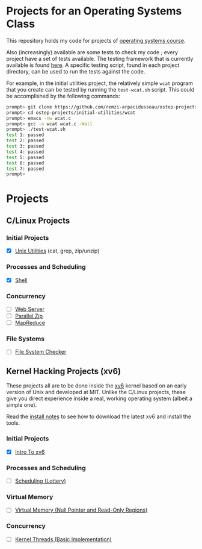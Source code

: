 
# Projects for an Operating Systems Class

This repository holds my code for projects of [operating systems course](https://pages.cs.wisc.edu/~remzi/Classes/537/Spring2018/).

Also (increasingly) available are some tests to check my code ;
every project have a set of tests available. The testing framework that is
currently available is found [here](https://github.com/remzi-arpacidusseau/ostep-projects/tree/master/tester).
A specific testing script, found in each project directory, can be used to run
the tests against the code. 

For example, in the initial utilities project, the relatively simple `wcat`
program that you create can be tested by running the `test-wcat.sh` script.
This could be accomplished by the following commands:
```sh
prompt> git clone https://github.com/remzi-arpacidusseau/ostep-projects
prompt> cd ostep-projects/initial-utilities/wcat
prompt> emacs -nw wcat.c 
prompt> gcc -o wcat wcat.c -Wall 
prompt> ./test-wcat.sh
test 1: passed
test 2: passed
test 3: passed
test 4: passed
test 5: passed
test 6: passed
test 7: passed
prompt> 
```

# Projects

## C/Linux Projects

### Initial Projects

- [x]  [Unix Utilities](initial-utilities) (cat, grep, zip/unzip)

### Processes and Scheduling

- [x]  [Shell](processes-shell)

### Concurrency

- [ ]  [Web Server](concurrency-webserver)
- [ ]  [Parallel Zip](concurrency-pzip)
- [ ]  [MapReduce](concurrency-mapreduce)

### File Systems

- [ ] [File System Checker](filesystems-checker)



## Kernel Hacking Projects (xv6)

These projects all are to be done inside the
[xv6](https://pdos.csail.mit.edu/6.828/2017/xv6.html) kernel based on an early
version of Unix and developed at MIT. Unlike the C/Linux projects, these give
you direct experience inside a real, working operating system (albeit a simple
one).

Read the [install notes](INSTALL-xv6.md) to see how to download the latest xv6 
and install the tools.

### Initial Projects

- [x] [Intro To xv6](initial-xv6)

### Processes and Scheduling

- [ ] [Scheduling (Lottery)](scheduling-xv6-lottery)

### Virtual Memory

- [ ] [Virtual Memory (Null Pointer and Read-Only Regions)](vm-xv6-intro)

### Concurrency

- [ ] [Kernel Threads (Basic Implementation)](concurrency-xv6-threads)


